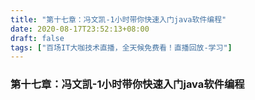 ```yaml
---
title: "第十七章：冯文凯-1小时带你快速入门java软件编程"
date: 2020-08-17T23:52:13+08:00
draft: false
tags: ["百场IT大咖技术直播，全天候免费看！直播回放-学习"]
---
```



### 第十七章：冯文凯-1小时带你快速入门java软件编程